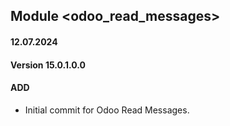 ## Module <odoo_read_messages>

#### 12.07.2024
#### Version 15.0.1.0.0
#### ADD
- Initial commit for Odoo Read Messages.
